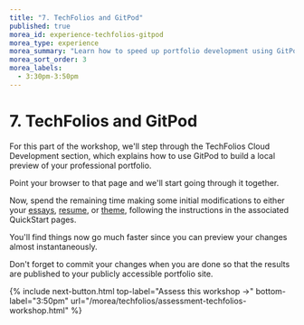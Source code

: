 ```yaml
---
title: "7. TechFolios and GitPod"
published: true
morea_id: experience-techfolios-gitpod
morea_type: experience
morea_summary: "Learn how to speed up portfolio development using GitPod"
morea_sort_order: 3
morea_labels:
  - 3:30pm-3:50pm
---
```


# 7. TechFolios and GitPod

For this part of the workshop, we'll step through the TechFolios Cloud Development section, which explains how to use GitPod to build a local preview of your professional portfolio.

Point your browser to that page and we'll start going through it together.

Now, spend the remaining time making some initial modifications to either your [essays](https://techfolios.github.io/docs/quick-start/configure-essays), [resume](https://techfolios.github.io/docs/quick-start/configure-resume), or [theme](https://techfolios.github.io/docs/quick-start/configure-theme), following the instructions in the associated QuickStart pages. 

You'll find things now go much faster since you can preview your changes almost instantaneously.

Don't forget to commit your changes when you are done so that the results are published to your publicly accessible portfolio site. 

{% include next-button.html
top-label="Assess this workshop ->"
bottom-label="3:50pm"
url="/morea/techfolios/assessment-techfolios-workshop.html" %}
